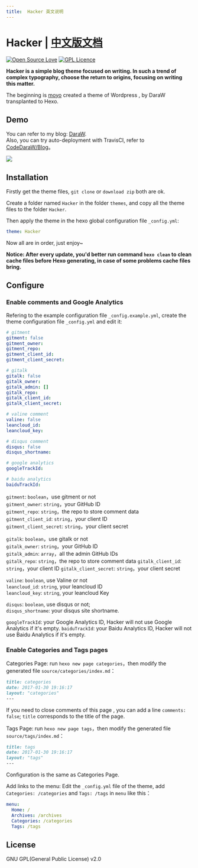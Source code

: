 ```yaml
---
title:  Hacker 英文说明
---
```


# Hacker | [中文版文档](/README_zh-CN.md)
[![Open Source Love](https://badges.frapsoft.com/os/v1/open-source.svg?v=103)](https://github.com/ellerbrock/open-source-badge/)  [![GPL Licence](https://badges.frapsoft.com/os/gpl/gpl.svg?v=103)](https://opensource.org/licenses/GPL-2.0)  


__Hacker is a simple blog theme focused on writing. In such a trend of complex typography, choose the return to origins, focusing on writing this matter.__  

The beginning is [moyo](http://liuxinyu.me/) created a theme of Wordpress , by DaraW transplanted to Hexo.

## Demo
You can refer to my blog: [DaraW](http://blog.daraw.cn/).  
Also, you can try auto-deployment with TravisCI, refer to [CodeDaraW/Blog](https://github.com/CodeDaraW/Blog)。

![](https://ooo.0o0.ooo/2016/08/04/57a306f56bee2.png
)

## Installation
Firstly get the theme files, `git clone` or `download zip` both are ok.  

Create a folder named `Hacker` in the folder `themes`, and copy all the theme files to the folder `Hacker`.  

Then apply the theme in the hexo global configuration file `_config.yml`:

```yaml
theme: Hacker
```
Now all are in order, just enjoy~

__Notice: After every update, you'd better run command `hexo clean` to clean cache files before Hexo generating, in case of some problems cache files bring.__


## Configure
### Enable comments and Google Analytics
Refering to the example configuration file `_config.example.yml`, 
create the theme configuration file `_config.yml` and edit it:

```yaml
# gitment
gitment: false
gitment_owner:
gitment_repo:
gitment_client_id:
gitment_client_secret:

# gitalk
gitalk: false
gitalk_owner:
gitalk_admin: []
gitalk_repo:
gitalk_client_id:
gitalk_client_secret:

# valine comment
valine: false
leancloud_id:
leancloud_key:

# disqus comment
disqus: false
disqus_shortname:

# google analytics
googleTrackId:

# baidu analytics
baiduTrackId:
```

`gitment`: `boolean`，use gitment or not  
`gitment_owner`: `string`，your GitHub ID  
`gitment_repo`: `string`，the repo to store comment data  
`gitment_client_id`: `string`，your client ID  
`gitment_client_secret`: `string`，your client secret  

`gitalk`: `boolean`，use gitalk or not  
`gitalk_owner`: `string`，your GitHub ID  
`gitalk_admin`: `array`，all the admin GitHub IDs  
`gitalk_repo`: `string`，the repo to store comment data 
`gitalk_client_id`: `string`，your client ID 
`gitalk_client_secret`: `string`，your client secret  


`valine`: `boolean`, use Valine or not  
`leancloud_id`: `string`, your leancloud ID  
`leancloud_key`: `string`, your leancloud Key  

`disqus`: `boolean`, use disqus or not;  
`disqus_shortname`: your disqus site shortname.

`googleTrackId`: your Google Analytics ID, Hacker will not use Google Analytics if it's empty.
`baiduTrackId`: your Baidu Analytics ID, Hacker will not use Baidu Analytics if it's empty.

### Enable Categories and Tags pages
Categories Page: run `hexo new page categories`，then modify the generated file `source/categories/index.md`：
``` markdown
title: categories
date: 2017-01-30 19:16:17
layout: "categories"
---  
```
If you need to close comments of this page , you can add a line `comments: false`; `title` corresponds to the title of the page.

Tags Page: run `hexo new page tags`，then modify the generated file `source/tags/index.md`：
``` markdown
title: tags
date: 2017-01-30 19:16:17
layout: "tags"
---  
```
Configuration is the same as Categories Page.  

Add links to the menu: Edit the `_config.yml` file of the theme, add `Categories: /categories` and `Tags: /tags` in `menu` like this：
``` yml
menu:
  Home: /
  Archives: /archives
  Categories: /categories
  Tags: /tags
```

## License
GNU GPL(General Public License) v2.0
